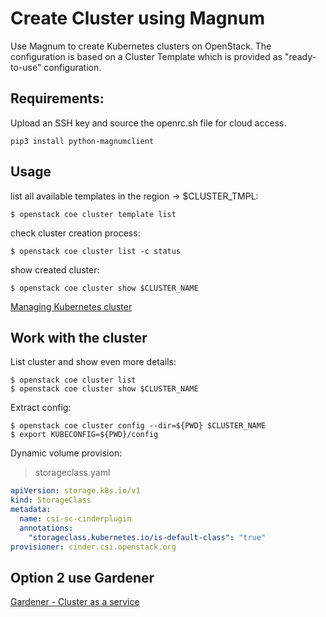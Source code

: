 # Create Cluster using Magnum 
Use Magnum to create Kubernetes clusters on OpenStack. The configuration is based on a Cluster Template which is provided as "ready-to-use" configuration.


## Requirements:
Upload an SSH key and source the openrc.sh file for cloud access.

`pip3 install python-magnumclient`

## Usage
list all available templates in the region -> $CLUSTER_TMPL:
```shell
$ openstack coe cluster template list
```

check cluster creation process:
```shell
$ openstack coe cluster list -c status
```

show created cluster:
```shell
$ openstack coe cluster show $CLUSTER_NAME
```

[Managing Kubernetes cluster](https://docs.cleura.cloud/howto/openstack/magnum/kubectl/)


## Work with the cluster
List cluster and show even more details:

```shell
$ openstack coe cluster list
$ openstack coe cluster show $CLUSTER_NAME
```


Extract config: 
```shell
$ openstack coe cluster config --dir=${PWD} $CLUSTER_NAME
$ export KUBECONFIG=${PWD}/config
```

Dynamic volume provision:
> storageclass.yaml
```yaml
apiVersion: storage.k8s.io/v1
kind: StorageClass
metadata:
  name: csi-sc-cinderplugin
  annotations:
    "storageclass.kubernetes.io/is-default-class": "true"
provisioner: cinder.csi.openstack.org
```

## Option 2 use Gardener
[Gardener - Cluster as a service](https://docs.cleura.cloud/howto/kubernetes/gardener/create-shoot-cluster/)